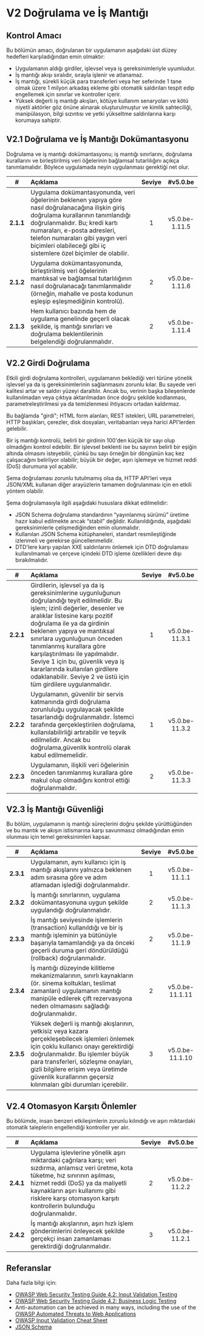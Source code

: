 # V2 Doğrulama ve İş Mantığı

## Kontrol Amacı

Bu bölümün amacı, doğrulanan bir uygulamanın aşağıdaki üst düzey hedefleri karşıladığından emin olmaktır:

* Uygulamanın aldığı girdiler, işlevsel veya iş gereksinimleriyle uyumludur.
* İş mantığı akışı sıralıdır, sırayla işlenir ve atlanamaz.
* İş mantığı, sürekli küçük para transferleri veya her seferinde 1 tane olmak üzere 1 milyon arkadaş ekleme gibi otomatik saldırıları tespit edip engellemek için sınırlar ve kontroller içerir.
* Yüksek değerli iş mantığı akışları, kötüye kullanım senaryoları ve kötü niyetli aktörler göz önüne alınarak oluşturulmuştur ve kimlik sahteciliği, manipülasyon, bilgi sızıntısı ve yetki yükseltme saldırılarına karşı korumaya sahiptir.
 
## V2.1 Doğrulama ve İş Mantığı Dokümantasyonu

Doğrulama ve iş mantığı dokümantasyonu; iş mantığı sınırlarını, doğrulama kurallarını ve birleştirilmiş veri öğelerinin bağlamsal tutarlılığını açıkça tanımlamalıdır. Böylece uygulamada neyin uygulanması gerektiği net olur.

| # | Açıklama | Seviye | #v5.0.be |
| :---: | :--- | :---: | :---: |
| **2.1.1** | Uygulama dokümantasyonunda, veri öğelerinin beklenen yapıya göre nasıl doğrulanacağına ilişkin giriş doğrulama kurallarının tanımlandığı doğrulanmalıdır. Bu; kredi kartı numaraları, e-posta adresleri, telefon numaraları gibi yaygın veri biçimleri olabileceği gibi iç sistemlere özel biçimler de olabilir. | 1 | v5.0.be-1.11.5 |
| **2.1.2** | Uygulama dokümantasyonunda, birleştirilmiş veri öğelerinin mantıksal ve bağlamsal tutarlılığının nasıl doğrulanacağı tanımlanmalıdır (örneğin, mahalle ve posta kodunun eşleşip eşleşmediğinin kontrolü). | 2 | v5.0.be-1.11.6 |
| **2.1.3** | Hem kullanıcı bazında hem de uygulama genelinde geçerli olacak şekilde, iş mantığı sınırları ve doğrulama beklentilerinin belgelendiği doğrulanmalıdır. | 2 | v5.0.be-1.11.4 |


## V2.2 Girdi Doğrulama

Etkili girdi doğrulama kontrolleri, uygulamanın beklediği veri türüne yönelik işlevsel ya da iş gereksinimlerinin sağlanmasını zorunlu kılar. Bu sayede veri kalitesi artar ve saldırı yüzeyi daraltılır. Ancak bu, verinin başka bileşenlerde kullanılmadan veya çıktıya aktarılmadan önce doğru şekilde kodlanması, parametreleştirilmesi ya da temizlenmesi ihtiyacını ortadan kaldırmaz.

Bu bağlamda "girdi"; HTML form alanları, REST istekleri, URL parametreleri, HTTP başlıkları, çerezler, disk dosyaları, veritabanları veya harici API'lerden gelebilir.

Bir iş mantığı kontrolü, belirli bir girdinin 100'den küçük bir sayı olup olmadığını kontrol edebilir. Bir işlevsel beklenti ise bu sayının belirli bir eşiğin altında olmasını isteyebilir, çünkü bu sayı örneğin bir döngünün kaç kez çalışacağını belirliyor olabilir; büyük bir değer, aşırı işlemeye ve hizmet reddi (DoS) durumuna yol açabilir.

Şema doğrulaması zorunlu tutulmamış olsa da, HTTP API'leri veya JSON/XML kullanan diğer arayüzlerin tamamen doğrulanması için en etkili yöntem olabilir.

Şema doğrulamasıyla ilgili aşağıdaki hususlara dikkat edilmelidir:

* JSON Schema doğrulama standardının “yayınlanmış sürümü” üretime hazır kabul edilmekte ancak “stabil” değildir. Kullanıldığında, aşağıdaki gereksinimlerle çelişmediğinden emin olunmalıdır.
* Kullanılan JSON Schema kütüphaneleri, standart resmileştiğinde izlenmeli ve gerekirse güncellenmelidir.
* DTD'lere karşı yapılan XXE saldırılarını önlemek için DTD doğrulaması kullanılmamalı ve çerçeve içindeki DTD işleme özellikleri devre dışı bırakılmalıdır.

| # | Açıklama | Seviye | #v5.0.be |
| :---: | :--- | :---: | :---: |
| **2.2.1** | Girdilerin, işlevsel ya da iş gereksinimlerine uygunluğunun doğrulandığı teyit edilmelidir. Bu işlem; izinli değerler, desenler ve aralıklar listesine karşı pozitif doğrulama ile ya da girdinin beklenen yapıya ve mantıksal sınırlara uygunluğunun önceden tanımlanmış kurallara göre karşılaştırılması ile yapılmalıdır. Seviye 1 için bu, güvenlik veya iş kararlarında kullanılan girdilere odaklanabilir. Seviye 2 ve üstü için tüm girdilere uygulanmalıdır. | 1 | v5.0.be-11.3.1 |
| **2.2.2** | Uygulamanın, güvenilir bir servis katmanında girdi doğrulama zorunluluğu uygulayacak şekilde tasarlandığı doğrulanmalıdır. İstemci tarafında gerçekleştirilen doğrulama, kullanılabilirliği artırabilir ve teşvik edilmelidir. Ancak bu doğrulama,güvenlik kontrolü olarak kabul edilmemelidir. | 1 | v5.0.be-11.3.2 |
| **2.2.3** | Uygulamanın, ilişkili veri öğelerinin önceden tanımlanmış kurallara göre makul olup olmadığını kontrol ettiği doğrulanmalıdır. | 2 | v5.0.be-11.3.3 |

## V2.3 İş Mantığı Güvenliği

Bu bölüm, uygulamanın iş mantığı süreçlerini doğru şekilde yürüttüğünden ve bu mantık ve akışın istismarına karşı savunmasız olmadığından emin olunması için temel gereksinimleri kapsar.

| # | Açıklama | Seviye | #v5.0.be |
| :---: | :--- | :---: | :---: |
| **2.3.1** | Uygulamanın, aynı kullanıcı için iş mantığı akışlarını yalnızca beklenen adım sırasına göre ve adım atlamadan işlediği doğrulanmalıdır. | 1 | v5.0.be-11.1.1 |
| **2.3.2** | İş mantığı sınırlarının, uygulama dokümantasyonuna uygun şekilde uygulandığı doğrulanmalıdır. | 2 | v5.0.be-11.1.3 |
| **2.3.3** | İş mantığı seviyesinde işlemlerin (transaction) kullanıldığı ve bir iş mantığı işleminin ya bütünüyle başarıyla tamamlandığı ya da önceki geçerli duruma geri döndürüldüğü (rollback) doğrulanmalıdır. | 2 | v5.0.be-11.1.9 |
| **2.3.4** | İş mantığı düzeyinde kilitleme mekanizmalarının, sınırlı kaynakların (ör. sinema koltukları, teslimat zamanları) uygulamanın mantığı manipüle edilerek çift rezervasyona neden olmamasını sağladığı doğrulanmalıdır. | 2 | v5.0.be-11.1.11 |
| **2.3.5** | Yüksek değerli iş mantığı akışlarının, yetkisiz veya kazara gerçekleşebilecek işlemleri önlemek için çoklu kullanıcı onayı gerektirdiği doğrulanmalıdır. Bu işlemler büyük para transferleri, sözleşme onayları, gizli bilgilere erişim veya üretimde güvenlik kurallarının geçersiz kılınmaları gibi durumları içerebilir. | 3 | v5.0.be-11.1.10 |


## V2.4 Otomasyon Karşıtı Önlemler

Bu bölümde, insan benzeri etkileşimlerin zorunlu kılındığı ve aşırı miktardaki otomatik taleplerin engellendiği kontroller yer alır.

| # | Açıklama | Seviye | #v5.0.be |
| :---: | :--- | :---: | :---: |
| **2.4.1** | Uygulama işlevlerine yönelik aşırı miktardaki çağrılara karşı; veri sızdırma, anlamsız veri üretme, kota tüketme, hız sınırının aşılması, hizmet reddi (DoS) ya da maliyetli kaynakların aşırı kullanımı gibi risklere karşı otomasyon karşıtı kontrollerin bulunduğu doğrulanmalıdır. | 2 | v5.0.be-11.2.2 |
| **2.4.2** | İş mantığı akışlarının, aşırı hızlı işlem gönderimlerini önleyecek şekilde gerçekçi insan zamanlaması gerektirdiği doğrulanmalıdır. | 3 | v5.0.be-11.2.1 |


## Referanslar

Daha fazla bilgi için:

* [OWASP Web Security Testing Guide 4.2: Input Validation Testing](https://owasp.org/www-project-web-security-testing-guide/v42/4-Web_Application_Security_Testing/07-Input_Validation_Testing/README.html)
* [OWASP Web Security Testing Guide 4.2: Business Logic Testing](https://owasp.org/www-project-web-security-testing-guide/v42/4-Web_Application_Security_Testing/10-Business_Logic_Testing/README)
* Anti-automation can be achieved in many ways, including the use of the [OWASP Automated Threats to Web Applications](https://owasp.org/www-project-automated-threats-to-web-applications/)
* [OWASP Input Validation Cheat Sheet](https://cheatsheetseries.owasp.org/cheatsheets/Input_Validation_Cheat_Sheet.html)
* [JSON Schema](https://json-schema.org/specification.html)
